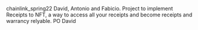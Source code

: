 chainlink_spring22 David, Antonio and Fabicio. Project to implement Receipts to NFT, a way to access all your receipts and become receipts and warrancy relyable. PO David
